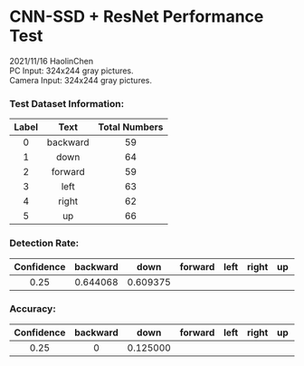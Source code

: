 # CNN-SSD + ResNet Performance Test
2021/11/16  HaolinChen  
PC Input: 324x244 gray pictures.  
Camera Input: 324x244 gray pictures.  

### Test Dataset Information:

| Label |   Text   | Total Numbers |
| :---: | :------: | :-----------: |
|   0   | backward |      59       |
|   1   |   down   |      64       |
|   2   | forward  |      59       |
|   3   |   left   |      63       |
|   4   |  right   |      62       |
|   5   |    up    |      66       |

### Detection Rate:

| Confidence | backward |   down   | forward | left  | right |  up   | Total |
| :--------: | :------: | :------: | :-----: | :---: | :---: | :---: | :---: |
|    0.25    | 0.644068 | 0.609375 |         |       |       |       |       |
### Accuracy:

| Confidence | backward |   down   | forward | left  | right |  up   | Total |
| :--------: | :------: | :------: | :-----: | :---: | :---: | :---: | :---: |
|    0.25    |    0     | 0.125000 |         |       |       |       |       |


